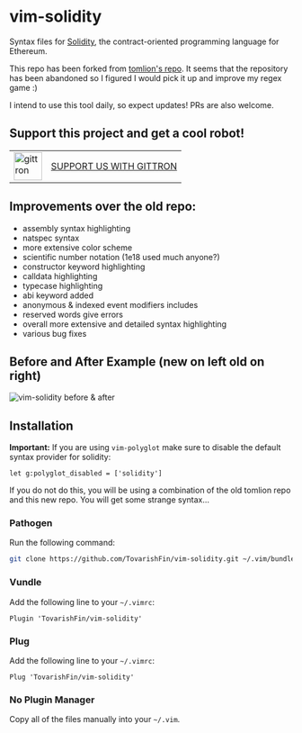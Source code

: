 # vim-solidity

Syntax files for [Solidity](https://github.com/ethereum/solidity), the
contract-oriented programming language for Ethereum.

This repo has been forked from [tomlion's repo](https://github.com/tomlion/vim-solidity). It seems that the repository has been abandoned so I figured I would pick it up and improve my regex game :)

I intend to use this tool daily, so expect updates! PRs are also welcome.

## Support this project and get a cool robot!

<table border="0"><tr>  <td><a href="https://gittron.me/bots/0xb2e10218078f44cc16611cb8f31fb4ee"><img src="https://s3.amazonaws.com/od-flat-svg/0xb2e10218078f44cc16611cb8f31fb4ee.png" alt="gittron" width="50"/></a></td><td><a href="https://gittron.me/bots/0xb2e10218078f44cc16611cb8f31fb4ee">SUPPORT US WITH GITTRON</a></td></tr></table>

## Improvements over the old repo:

- assembly syntax highlighting
- natspec syntax
- more extensive color scheme
- scientific number notation (1e18 used much anyone?)
- constructor keyword highlighting
- calldata highlighting
- typecase highlighting
- abi keyword added
- anonymous & indexed event modifiers includes
- reserved words give errors
- overall more extensive and detailed syntax highlighting
- various bug fixes

## Before and After Example (new on left old on right)

![vim-solidity before & after](https://i.imgur.com/mmfron7.png)

## Installation

**Important:** If you are using `vim-polyglot` make sure to disable the default syntax provider for solidity:

```
let g:polyglot_disabled = ['solidity']
```

If you do not do this, you will be using a combination of the old tomlion repo and this new repo. You will get some strange syntax...

### Pathogen

Run the following command:

```bash
git clone https://github.com/TovarishFin/vim-solidity.git ~/.vim/bundle/vim-solidity
```

### Vundle

Add the following line to your `~/.vimrc`:

```vim
Plugin 'TovarishFin/vim-solidity'
```

### Plug

Add the following line to your `~/.vimrc`:

```vim
Plug 'TovarishFin/vim-solidity'
```

### No Plugin Manager

Copy all of the files manually into your `~/.vim`.
